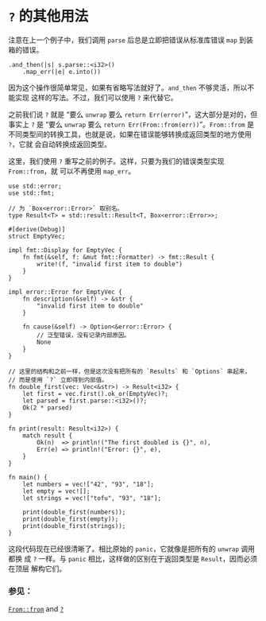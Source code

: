 # `?` 的其他用法

注意在上一个例子中，我们调用 `parse` 后总是立即把错误从标准库错误 `map`
到装箱的错误。

```rust,ignore
.and_then(|s| s.parse::<i32>()
    .map_err(|e| e.into())
```

因为这个操作很简单常见，如果有省略写法就好了。`and_then` 不够灵活，所以不能实现
这样的写法。不过，我们可以使用 `?` 来代替它。

之前我们说 `?` 就是 “要么 `unwrap` 要么 `return Err(error)`”，这大部分是对的，但
事实上 `?` 是 “要么 `unwrap` 要么 `return Err(From::from(err))`”。`From::from` 是
不同类型间的转换工具，也就是说，如果在错误能够转换成返回类型的地方使用 `?`，它就
会自动转换成返回类型。

这里，我们使用 `?` 重写之前的例子。这样，只要为我们的错误类型实现 `From::from`，就
可以不再使用 `map_err`。

```rust,editable
use std::error;
use std::fmt;

// 为 `Box<error::Error>` 取别名。
type Result<T> = std::result::Result<T, Box<error::Error>>;

#[derive(Debug)]
struct EmptyVec;

impl fmt::Display for EmptyVec {
    fn fmt(&self, f: &mut fmt::Formatter) -> fmt::Result {
        write!(f, "invalid first item to double")
    }
}

impl error::Error for EmptyVec {
    fn description(&self) -> &str {
        "invalid first item to double"
    }

    fn cause(&self) -> Option<&error::Error> {
        // 泛型错误，没有记录内部原因。
        None
    }
}

// 这里的结构和之前一样，但是这次没有把所有的 `Results` 和 `Options` 串起来，
// 而是使用 `?` 立即得到内部值。
fn double_first(vec: Vec<&str>) -> Result<i32> {
    let first = vec.first().ok_or(EmptyVec)?;
    let parsed = first.parse::<i32>()?;
    Ok(2 * parsed)
}

fn print(result: Result<i32>) {
    match result {
        Ok(n)  => println!("The first doubled is {}", n),
        Err(e) => println!("Error: {}", e),
    }
}

fn main() {
    let numbers = vec!["42", "93", "18"];
    let empty = vec![];
    let strings = vec!["tofu", "93", "18"];

    print(double_first(numbers));
    print(double_first(empty));
    print(double_first(strings));
}
```

这段代码现在已经很清晰了。相比原始的 `panic`，它就像是把所有的 `unwrap` 调用都换
成 `?` 一样。与 `panic` 相比，这样做的区别在于返回类型是 `Result`，因而必须在顶层
解构它们。

### 参见：

[`From::from`][from] and [`?`][q_mark]

[from]: https://rustwiki.org/zh-CN/std/convert/trait.From.html
[q_mark]: https://doc.rust-lang.org/reference/expressions/operator-expr.html#the--operator

